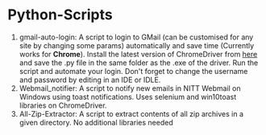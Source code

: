 # Python-Scripts
1. gmail-auto-login: A script to login to GMail (can be customised for any site by changing some params) automatically and save time     (Currently works for **Chrome**). Install the latest version of ChromeDriver from [here](https://sites.google.com/a/chromium.org/chromedriver/downloads) and save the .py file in the same folder as the .exe of the driver. Run the script and automate your login. Don't forget to change the username and password by editing in an IDE or IDLE.
2. Webmail_notifier: A script to notify new emails in NITT Webmail on Windows using toast notifications. Uses selenium and win10toast libraries on ChromeDriver.
3. All-Zip-Extractor: A script to extract contents of all zip archives in a given directory. No additional libraries needed
